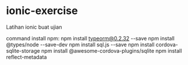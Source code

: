 # ionic-exercise
 Latihan ionic buat ujian

command install npm:
npm install typeorm@0.2.32 --save
npm install @types/node --save-dev
npm install sql.js --save
npm install cordova-sqlite-storage
npm install @awesome-cordova-plugins/sqlite
npm install reflect-metadata